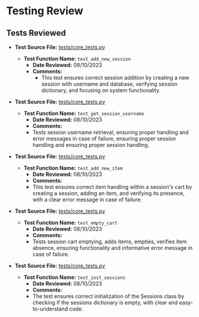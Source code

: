 # Testing Review

## Tests Reviewed

- **Test Source File:** [tests/core_tests.py](../../tests/core_tests.py)
  - **Test Function Name:** `test_add_new_session`
    - **Date Reviewed:** 08/10/2023
    - **Comments:**
      - This test ensures correct session addition by creating a new session with username and database, verifying session dictionary, and focusing on system functionality.

- **Test Source File:** [tests/core_tests.py](../../tests/core_tests.py)
  - **Test Function Name:** `test_get_session_username`
    - **Date Reviewed:** 08/10/2023
    - **Comments:**
    - Tests session username retrieval, ensuring proper handling and error messages in case of failure, ensuring proper session handling and ensuring proper session handling. 

- **Test Source File:** [tests/core_tests.py](../../tests/core_tests.py)
  - **Test Function Name:** `test_add_new_item`
    - **Date Reviewed:** 08/10/2023
    - **Comments:**
    - This test ensures correct item handling within a session's cart by creating a session, adding an item, and verifying its presence, with a clear error message in case of failure.

- **Test Source File:** [tests/core_tests.py](../../tests/core_tests.py)
  - **Test Function Name:** `test_empty_cart`
    - **Date Reviewed:** 08/10/2023
    - **Comments:**
    - Tests session cart emptying, adds items, empties, verifies item absence, ensuring functionality and informative error message in case of failure.

- **Test Source File:** [tests/core_tests.py](../../tests/core_tests.py)
  - **Test Function Name:** `test_init_sessions`
    - **Date Reviewed:** 08/10/2023
    - **Comments:**
    - The test ensures correct initialization of the Sessions class by checking if the sessions dictionary is empty, with clear and easy-to-understand code.